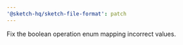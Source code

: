 ```yaml
---
'@sketch-hq/sketch-file-format': patch
---
```


Fix the boolean operation enum mapping incorrect values.
